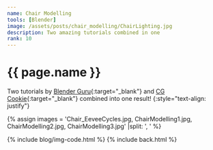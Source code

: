 ```yaml
---
name: Chair Modelling
tools: [Blender]
image: /assets/posts/chair_modelling/ChairLighting.jpg
description: Two amazing tutorials combined in one
rank: 10
---
```


# {{ page.name }}

Two tutorials by [Blender Guru](https://www.blenderguru.com){:target="_blank"} and [CG Cookie](https://cgcookie.com){:target="_blank"} combined into one result!
{:style="text-align: justify"}

{% assign images = 'Chair_EeveeCycles.jpg, ChairModelling1.jpg, ChairModelling2.jpg, ChairModelling3.jpg'  |split: ', ' %}

{% include blog/img-code.html %}
{% include back.html %}
